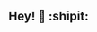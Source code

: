 ## Hey! 👋 :shipit:

<!--
**tjhind/tjhind** is a ✨ _special_ ✨ repository because its `README.md` (this file) appears on your GitHub profile.
### Profile
- **Currently working on** Completing a 13-week software development bootcamp at Northcoders!
- **Currently learning** Javascript, HTML, CSS.

Here are some ideas to get you started:

- 🔭 I’m currently working on ...
- 🌱 I’m currently learning ...
- 👯 I’m looking to collaborate on ...
- 🤔 I’m looking for help with ...
- 💬 Ask me about ...
- 📫 How to reach me: ...
- 😄 Pronouns: ...
- ⚡ Fun fact: ...
-->

